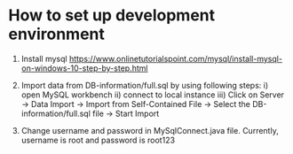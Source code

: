 # How to set up development environment

1. Install mysql
<https://www.onlinetutorialspoint.com/mysql/install-mysql-on-windows-10-step-by-step.html>

2. Import data from DB-information/full.sql by using following steps:
    i) open MySQL workbench
    ii) connect to local instance
    iii) Click on Server -> Data Import -> Import from Self-Contained File -> Select the DB-information/full.sql file -> Start Import

3. Change username and password in MySqlConnect.java file. Currently, username is root and password is root123
